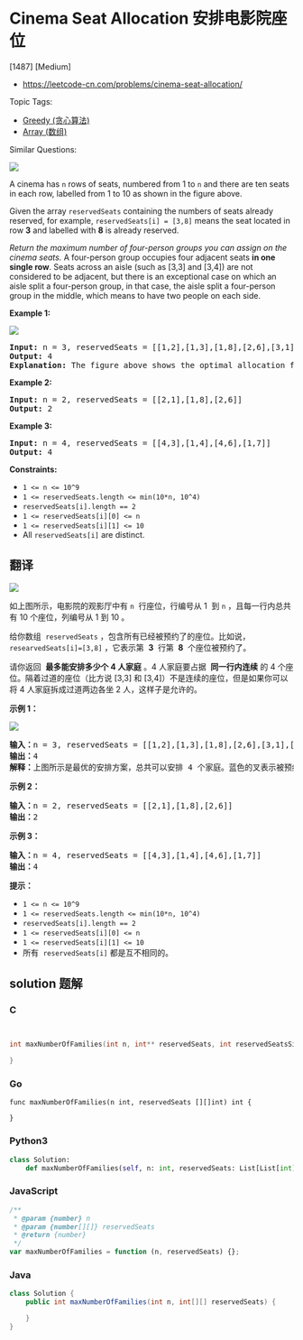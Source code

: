 # Cinema Seat Allocation 安排电影院座位

[1487] [Medium]

- https://leetcode-cn.com/problems/cinema-seat-allocation/

Topic Tags:

- [Greedy (贪心算法)](https://leetcode-cn.com/tag/greedy/)
- [Array (数组)](https://leetcode-cn.com/tag/array/)

Similar Questions:

![](https://assets.leetcode.com/uploads/2020/02/14/cinema_seats_1.png)

A cinema has `n` rows of seats, numbered from 1 to `n` and there are ten seats in each row, labelled from 1 to 10 as shown in the figure above.

Given the array `reservedSeats` containing the numbers of seats already reserved, for example, `reservedSeats[i] = [3,8]` means the seat located in row **3** and labelled with **8** is already reserved.

_Return the maximum number of four-person groups you can assign on the cinema seats._ A four-person group occupies four adjacent seats **in one single row**. Seats across an aisle (such as \[3,3\] and \[3,4\]) are not considered to be adjacent, but there is an exceptional case on which an aisle split a four-person group, in that case, the aisle split a four-person group in the middle, which means to have two people on each side.

**Example 1:**

![](https://assets.leetcode.com/uploads/2020/02/14/cinema_seats_3.png)

<pre><strong>Input:</strong> n = 3, reservedSeats = [[1,2],[1,3],[1,8],[2,6],[3,1],[3,10]]
<strong>Output:</strong> 4
<strong>Explanation:</strong> The figure above shows the optimal allocation for four groups, where seats mark with blue are already reserved and contiguous seats mark with orange are for one group.
</pre>

**Example 2:**

<pre><strong>Input:</strong> n = 2, reservedSeats = [[2,1],[1,8],[2,6]]
<strong>Output:</strong> 2
</pre>

**Example 3:**

<pre><strong>Input:</strong> n = 4, reservedSeats = [[4,3],[1,4],[4,6],[1,7]]
<strong>Output:</strong> 4
</pre>

**Constraints:**

- `1 <= n <= 10^9`
- `1 <= reservedSeats.length <= min(10*n, 10^4)`
- `reservedSeats[i].length == 2`
- `1 <= reservedSeats[i][0] <= n`
- `1 <= reservedSeats[i][1] <= 10`
- All `reservedSeats[i]` are distinct.

## 翻译

![](https://assets.leetcode-cn.com/aliyun-lc-upload/uploads/2020/03/21/cinema_seats_1.png)

如上图所示，电影院的观影厅中有 `n`  行座位，行编号从 1  到 `n` ，且每一行内总共有 10 个座位，列编号从 1 到 10 。

给你数组  `reservedSeats` ，包含所有已经被预约了的座位。比如说，`researvedSeats[i]=[3,8]` ，它表示第  **3**  行第  **8**  个座位被预约了。

请你返回  **最多能安排多少个 4 人家庭** 。4 人家庭要占据  **同一行内连续** 的 4 个座位。隔着过道的座位（比方说 \[3,3\] 和 \[3,4\]）不是连续的座位，但是如果你可以将 4 人家庭拆成过道两边各坐 2 人，这样子是允许的。

**示例 1：**

![](https://assets.leetcode-cn.com/aliyun-lc-upload/uploads/2020/03/21/cinema_seats_3.png)

<pre><strong>输入：</strong>n = 3, reservedSeats = [[1,2],[1,3],[1,8],[2,6],[3,1],[3,10]]
<strong>输出：</strong>4
<strong>解释：</strong>上图所示是最优的安排方案，总共可以安排 4 个家庭。蓝色的叉表示被预约的座位，橙色的连续座位表示一个 4 人家庭。
</pre>

**示例 2：**

<pre><strong>输入：</strong>n = 2, reservedSeats = [[2,1],[1,8],[2,6]]
<strong>输出：</strong>2
</pre>

**示例 3：**

<pre><strong>输入：</strong>n = 4, reservedSeats = [[4,3],[1,4],[4,6],[1,7]]
<strong>输出：</strong>4
</pre>

**提示：**

- `1 <= n <= 10^9`
- `1 <= reservedSeats.length <= min(10*n, 10^4)`
- `reservedSeats[i].length == 2`
- `1 <= reservedSeats[i][0] <= n`
- `1 <= reservedSeats[i][1] <= 10`
- 所有  `reservedSeats[i]` 都是互不相同的。

## solution 题解

### C

```c


int maxNumberOfFamilies(int n, int** reservedSeats, int reservedSeatsSize, int* reservedSeatsColSize){

}
```

### Go

```golang
func maxNumberOfFamilies(n int, reservedSeats [][]int) int {

}
```

### Python3

```python
class Solution:
    def maxNumberOfFamilies(self, n: int, reservedSeats: List[List[int]]) -> int:
```

### JavaScript

```javascript
/**
 * @param {number} n
 * @param {number[][]} reservedSeats
 * @return {number}
 */
var maxNumberOfFamilies = function (n, reservedSeats) {};
```

### Java

```java
class Solution {
    public int maxNumberOfFamilies(int n, int[][] reservedSeats) {

    }
}
```
